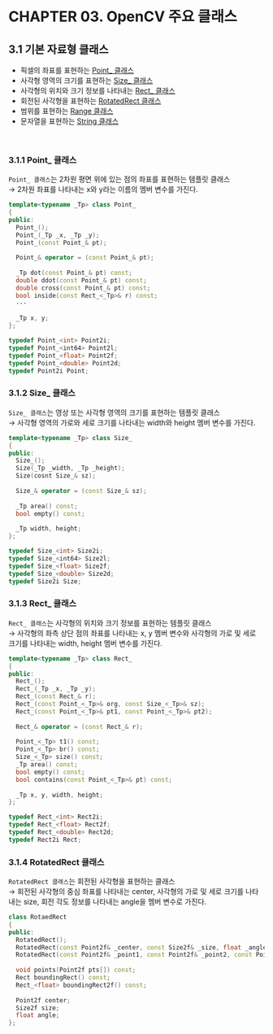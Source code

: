 # CHAPTER 03. OpenCV 주요 클래스

## 3.1 기본 자료형 클래스

* 픽셀의 좌표를 표현하는 [Point_ 클래스](#311-point_-%ED%81%B4%EB%9E%98%EC%8A%A4)
* 사각형 영역의 크기를 표현하는 [Size_ 클래스](#312-size_-%ED%81%B4%EB%9E%98%EC%8A%A4)
* 사각형의 위치와 크기 정보를 나타내는 [Rect_ 클래스](#313-rect_-%ED%81%B4%EB%9E%98%EC%8A%A4)
* 회전된 사각형을 표현하는 [RotatedRect 클래스](#314-rotatedrect-%ED%81%B4%EB%9E%98%EC%8A%A4)
* 범위를 표현하는 [Range 클래스]()
* 문자열을 표현하는 [String 클래스]()

<br/>

### 3.1.1 Point_ 클래스

`Point_ 클래스`는 2차원 평면 위에 있는 점의 좌표를 표현하는 템플릿 클래스   
→ 2차원 좌표를 나타내는 x와 y라는 이름의 멤버 변수를 가진다.

```c++
template<typename _Tp> class Point_
{
public:
  Point_();
  Point_(_Tp _x, _Tp _y);
  Point_(const Point_& pt);
  
  Point_& operator = (const Point_& pt);
  
  _Tp dot(const Point_& pt) const;
  double ddot(const Point_& pt) const;
  double cross(const Point_& pt) const;
  bool inside(const Rect_<_Tp>& r) const;
  ···
  
  _Tp x, y;
};

typedef Point_<int> Point2i;
typedef Point_<int64> Point2l;
typedef Point_<float> Point2f;
typedef Point_<double> Point2d;
typedef Point2i Point;
```

### 3.1.2 Size_ 클래스
`Size_ 클래스`는 영상 또는 사각형 영역의 크기를 표현하는 템플릿 클래스   
→ 사각형 영역의 가로와 세로 크기를 나타내는 width와 height 멤버 변수를 가진다.

```c++
template<typename _Tp> class Size_
{
public:
  Size_();
  Size(_Tp _width, _Tp _height);
  Size(cosnt Size_& sz);
  
  Size_& operator = (const Size_& sz);
  
  _Tp area() const;
  bool empty() const;
  
  _Tp width, height;
};

typedef Size_<int> Size2i;
typedef Size_<int64> Size2l;
typedef Size_<float> Size2f;
typedef Size_<double> Size2d;
typedef Size2i Size;
```

### 3.1.3 Rect_ 클래스
`Rect_ 클래스`는 사각형의 위치와 크기 정보를 표현하는 템플릿 클래스   
→ 사각형의 좌측 상단 점의 좌표를 나타내는 x, y 멤버 변수와 사각형의 가로 및 세로 크기를 나타내는 width, height 멤버 변수를 가진다.

```c++
template<typename _Tp> class Rect_
{
public:
  Rect_();
  Rect_(_Tp _x, _Tp _y);
  Rect_(const Rect_& r);
  Rect_(const Point_<_Tp>& org, const Size_<_Tp>& sz);
  Rect_(const Point_<_Tp>& pt1, const Point_<_Tp>& pt2);
  
  Rect_& operator = (const Rect_& r);
  
  Point_<_Tp> t1() const;
  Point_<_Tp> br() const;
  Size_<_Tp> size() const;
  _Tp area() const;
  bool empty() const;
  bool contains(const Point_<_Tp>& pt) const;
  
  _Tp x, y, width, height;
};

typedef Rect_<int> Rect2i;
typedef Rect_<float> Rect2f;
typedef Rect_<double> Rect2d;
typedef Rect2i Rect;
```

### 3.1.4 RotatedRect 클래스
`RotatedRect 클래스`는 회전된 사각형을 표현하는 클래스   
→ 회전된 사각형의 중심 좌표를 나타내는 center, 사각형의 가로 및 세로 크기를 나타내는 size, 회전 각도 정보를 나타내는 angle을 멤버 변수로 가진다.

```c++
class RotaedRect
{
public:
  RotatedRect();
  RotatedRect(const Point2f& _center, const Size2f& _size, float _angle);
  RotatedRect(const Point2f& _point1, const Point2f& _point2, const Point2f& _point3);
  
  void points(Point2f pts[]) const;
  Rect boundingRect() const;
  Rect_<float> boundingRect2f() const;
  
  Point2f center;
  Size2f size;
  float angle;
};
```

